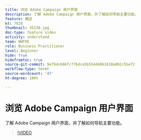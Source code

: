 ```yaml
---
title: 浏览 Adobe Campaign 用户界面
description: 了解 Adobe Campaign 用户界面，并了解如何导航主要功能。
feature: 概述
kt: 7828
thumbnail: 35130.jpg
doc-type: feature video
activity: understand
team: WWFRE
role: Business Practitioner
level: Beginner
hide: true
hidefromtoc: true
source-git-commit: 9e794c686fc776dca5b554d4861810a802c5be72
workflow-type: tm+mt
source-wordcount: '47'
ht-degree: 100%

---
```


# 浏览 Adobe Campaign 用户界面

了解 Adobe Campaign 用户界面，并了解如何导航主要功能。

>[!VIDEO](https://video.tv.adobe.com/v/35130?quality=12)
